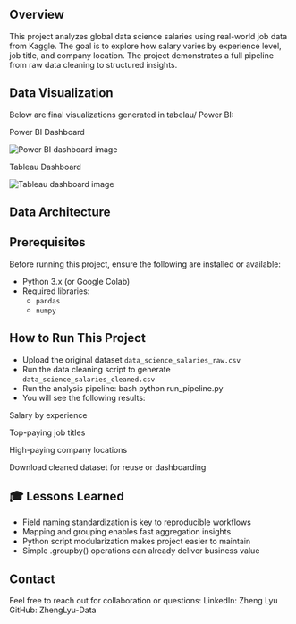 ## Overview

This project analyzes global data science salaries using real-world job data from Kaggle. The goal is to explore how salary varies by experience level, job title, and company location. The project demonstrates a full pipeline from raw data cleaning to structured insights.

## Data Visualization

Below are final visualizations generated in tabelau/ Power BI:

Power BI Dashboard

![Power BI dashboard image](data_science_salary_dashboard.pbix.png)

Tableau Dashboard

![Tableau dashboard image](ecommerce_customer_behavior.pbix.png)

## Data Architecture


## Prerequisites

Before running this project, ensure the following are installed or available:

- Python 3.x (or Google Colab)
- Required libraries:
  - `pandas`
  - `numpy`

## How to Run This Project

- Upload the original dataset `data_science_salaries_raw.csv`
- Run the data cleaning script to generate `data_science_salaries_cleaned.csv`
- Run the analysis pipeline: bash python run_pipeline.py
- You will see the following results:

Salary by experience

Top-paying job titles

High-paying company locations

Download cleaned dataset for reuse or dashboarding

## 🎓 Lessons Learned

- Field naming standardization is key to reproducible workflows
- Mapping and grouping enables fast aggregation insights
- Python script modularization makes project easier to maintain
- Simple .groupby() operations can already deliver business value

## Contact
Feel free to reach out for collaboration or questions: LinkedIn: Zheng Lyu GitHub: ZhengLyu-Data
